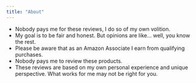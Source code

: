 ```yaml
---
title: "About"
---
```

- Nobody pays me for these reviews, I do so of my own volition.
- My goal is to be fair and honest. But opinions are like... well, you know the rest.
- Please be aware that as an Amazon Associate I earn from qualifying purchases.
- Nobody pays me to review these products.
- These reviews are based on my own personal experience and unique perspective. What works for me may not be right for you.